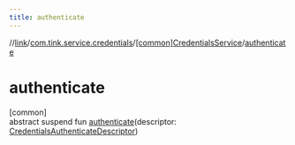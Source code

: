 ```yaml
---
title: authenticate
---
```

//[link](../../../index.html)/[com.tink.service.credentials](../index.html)/[[common]CredentialsService](index.html)/[authenticate](authenticate.html)



# authenticate



[common]\
abstract suspend fun [authenticate](authenticate.html)(descriptor: [CredentialsAuthenticateDescriptor](../[common]-credentials-authenticate-descriptor/index.html))




